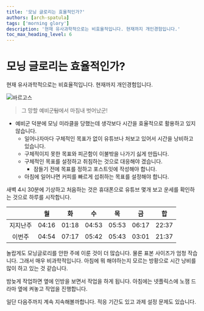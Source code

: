 ```yaml
---
title: '모닝 글로리는 효율적인가?'
authors: [arch-spatula]
tags: ['morning glory']
description: '현재 유사과학적으로는 비효율적입니다. 현재까지 개인경험입니다.'
toc_max_heading_level: 6
---
```


# 모닝 글로리는 효율적인가?

현재 유사과학적으로는 비효율적입니다. 현재까지 개인경험입니다.

<!--truncate-->

![바르고스](https://user-images.githubusercontent.com/84452145/250334513-f598ea70-d4c5-4a85-be84-779267cbb35b.png)

> 그 망할 예비군~~탑~~에서 마침내 벗어났군!

- 예비군 덕분에 모닝 미라클을 당했는데 생각보다 시간을 효율적으로 활용하고 있지 않습니다.
  - 일어나자마다 구체적인 목표가 없이 유튜브나 처보고 있어서 시간을 낭비하고 있습니다.
  - 구체적이지 못한 목표와 피곤함이 이불밖을 나가기 싫게 만듭니다.
  - 구체적인 목표를 설정하고 취침하는 것으로 대응해야 겠습니다.
    - 잠들기 전에 목표를 정하고 포스트잇에 작성해야 합니다.
  - 아침에 일어나면 커피를 빠르게 섭취하는 목표를 설정해야 합니다.

새벽 4시 30분에 기상하고 처음하는 것은 휴대폰으로 유튜브 몇개 보고 운세를 확인하는 것으로 하루를 시작합니다.

<!--
만약에 배포에 실패하면 아래 표로 교체합니다.

|  요일  | 이번주 | 지지난주 |
| :----: | ------ | -------- |
| 월요일 | 04:54  | 04:16    |
| 화요일 | 07:17  | 01:18    |
| 수요일 | 05:42  | 04:53    |
| 목요일 | 05:43  | 05:53    |
| 금요일 | 03:01  | 06:17    |
|   합   | 21:37  | 22: 37   |
-->

|          | <center>월</center> | <center>화</center> | <center>수</center> | <center>목</center> | <center>금</center> | <center>합</center> |
| :------: | ------------------: | ------------------: | ------------------: | ------------------: | ------------------: | ------------------: |
| 지지난주 |               04:16 |               01:18 |               04:53 |               05:53 |               06:17 |               22:37 |
|  이번주  |               04:54 |               07:17 |               05:42 |               05:43 |               03:01 |               21:37 |

놀랍게도 모닝글로리를 안한 주에 이룬 것이 더 많습니다. 물론 표본 사이즈가 엄청 작습니다. 그래서 매우 비과학적입니다. 아침에 뭐 해야하는지 모르는 방황으로 시간 낭비를 많이 하고 있는 것 같습니다.

밤늦게 작업하면 옆에 인방을 보면서 작업을 하게 됩니다. 아침에는 넷플릭스에 노잼 드라마 옆에 켜놓고 작업을 진행합니다.

일단 다음주까지 계속 지속해볼까합니다. 적응 기간도 있고 과제 설정 문제도 있습니다.
